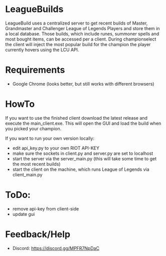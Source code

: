 # LeagueBuilds

LeagueBuild uses a centralized server to get recent builds of Master, Grandmaster and Challenger League of Legends Players and store them in a local database. Those builds, which include runes, summoner spells and most bought items, can be accessed per a client. During championselect the client will inject the most popular build for the champion the player currently hovers using the LCU API.

# Requirements

* Google Chrome (looks better, but still works with different browsers)

# HowTo

If you want to use the finished client download the latest release and execute the main_client.exe. This will open the GUI and load the build when you picked your champion.

If you want to run your own version locally:
* edit api_key.py to your own RIOT API-KEY
* make sure the sockets in client.py and server.py are set to localhost
* start the server via the server_main.py (this will take some time to get the most recent builds)
* start the client on the machine, which runs League of Legends via client_main.py

# ToDo:
- remove api-key from client-side
- update gui

# Feedback/Help

* Discord: https://discord.gg/MPFR7NpDaC
